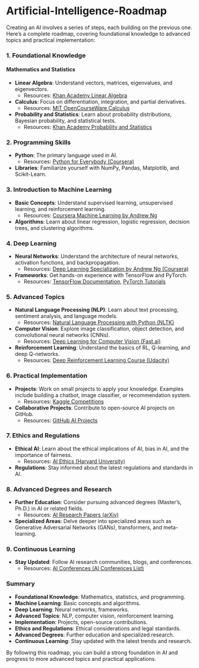 # Artificial-Intelligence-Roadmap

Creating an AI involves a series of steps, each building on the previous one. Here’s a complete roadmap, covering foundational knowledge to advanced topics and practical implementation:

### 1. **Foundational Knowledge**
#### Mathematics and Statistics
- **Linear Algebra**: Understand vectors, matrices, eigenvalues, and eigenvectors.
  - Resources: [Khan Academy Linear Algebra](https://www.khanacademy.org/math/linear-algebra)
- **Calculus**: Focus on differentiation, integration, and partial derivatives.
  - Resources: [MIT OpenCourseWare Calculus](https://ocw.mit.edu/courses/mathematics/18-01sc-single-variable-calculus-fall-2010/)
- **Probability and Statistics**: Learn about probability distributions, Bayesian probability, and statistical tests.
  - Resources: [Khan Academy Probability and Statistics](https://www.khanacademy.org/math/statistics-probability)

### 2. **Programming Skills**
- **Python**: The primary language used in AI.
  - Resources: [Python for Everybody (Coursera)](https://www.coursera.org/specializations/python)
- **Libraries**: Familiarize yourself with NumPy, Pandas, Matplotlib, and Scikit-Learn.

### 3. **Introduction to Machine Learning**
- **Basic Concepts**: Understand supervised learning, unsupervised learning, and reinforcement learning.
  - Resources: [Coursera Machine Learning by Andrew Ng](https://www.coursera.org/learn/machine-learning)
- **Algorithms**: Learn about linear regression, logistic regression, decision trees, and clustering algorithms.

### 4. **Deep Learning**
- **Neural Networks**: Understand the architecture of neural networks, activation functions, and backpropagation.
  - Resources: [Deep Learning Specialization by Andrew Ng (Coursera)](https://www.coursera.org/specializations/deep-learning)
- **Frameworks**: Get hands-on experience with TensorFlow and PyTorch.
  - Resources: [TensorFlow Documentation](https://www.tensorflow.org/learn), [PyTorch Tutorials](https://pytorch.org/tutorials/)

### 5. **Advanced Topics**
- **Natural Language Processing (NLP)**: Learn about text processing, sentiment analysis, and language models.
  - Resources: [Natural Language Processing with Python (NLTK)](https://www.nltk.org/book/)
- **Computer Vision**: Explore image classification, object detection, and convolutional neural networks (CNNs).
  - Resources: [Deep Learning for Computer Vision (Fast.ai)](https://course.fast.ai/)
- **Reinforcement Learning**: Understand the basics of RL, Q-learning, and deep Q-networks.
  - Resources: [Deep Reinforcement Learning Course (Udacity)](https://www.udacity.com/course/deep-reinforcement-learning-nanodegree--nd893)

### 6. **Practical Implementation**
- **Projects**: Work on small projects to apply your knowledge. Examples include building a chatbot, image classifier, or recommendation system.
  - Resources: [Kaggle Competitions](https://www.kaggle.com/competitions)
- **Collaborative Projects**: Contribute to open-source AI projects on GitHub.
  - Resources: [GitHub AI Projects](https://github.com/topics/artificial-intelligence)

### 7. **Ethics and Regulations**
- **Ethical AI**: Learn about the ethical implications of AI, bias in AI, and the importance of fairness.
  - Resources: [AI Ethics (Harvard University)](https://www.edx.org/course/cs50s-computer-science-for-artificial-intelligence)
- **Regulations**: Stay informed about the latest regulations and standards in AI.

### 8. **Advanced Degrees and Research**
- **Further Education**: Consider pursuing advanced degrees (Master’s, Ph.D.) in AI or related fields.
  - Resources: [AI Research Papers (arXiv)](https://arxiv.org/list/cs.AI/recent)
- **Specialized Areas**: Delve deeper into specialized areas such as Generative Adversarial Networks (GANs), transformers, and meta-learning.

### 9. **Continuous Learning**
- **Stay Updated**: Follow AI research communities, blogs, and conferences.
  - Resources: [AI Conferences (AI Conferences List)](https://www.ai-conferences.com/)

### Summary
- **Foundational Knowledge**: Mathematics, statistics, and programming.
- **Machine Learning**: Basic concepts and algorithms.
- **Deep Learning**: Neural networks, frameworks.
- **Advanced Topics**: NLP, computer vision, reinforcement learning.
- **Implementation**: Projects, open-source contributions.
- **Ethics and Regulations**: Ethical considerations and legal standards.
- **Advanced Degrees**: Further education and specialized research.
- **Continuous Learning**: Stay updated with the latest trends and research.

By following this roadmap, you can build a strong foundation in AI and progress to more advanced topics and practical applications.
